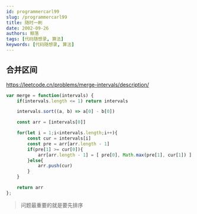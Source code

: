 ```yaml
---
id: programmercarl99
slug: /programmercarl99
title: 随时一刷
date: 2002-09-26
authors: 鲸落
tags: [代码随想录, 算法]
keywords: [代码随想录, 算法]
---
```






## 合并区间

https://leetcode.cn/problems/merge-intervals/description/

```js
var merge = function(intervals) {
    if(intervals.length <= 1) return intervals

    intervals.sort((a, b) => a[0] - b[0])

    const arr = [intervals[0]]

    for(let i = 1;i<intervals.length;i++){
        const cur = intervals[i]
        const pre = arr[arr.length - 1]
        if(pre[1] >= cur[0]){
            arr[arr.length - 1] = [ pre[0], Math.max(pre[1], cur[1]) ]
        }else{
            arr.push(cur)
        }
    }

    return arr
};
```

> 问题最重要的就是要先排序






